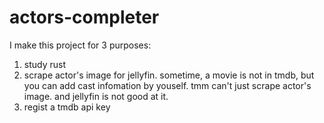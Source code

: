 # actors-completer

I make this project for 3 purposes:

1. study rust
2. scrape actor's image for jellyfin. sometime, a movie is not in tmdb, but you can add cast infomation by youself. tmm can't just scrape actor's image. and jellyfin is not good at it.
3. regist a tmdb api key
